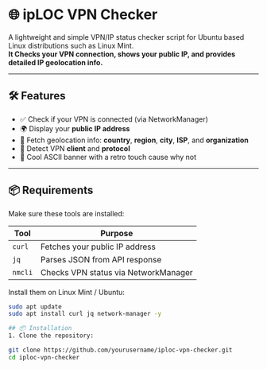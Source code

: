 # 🌐 ipLOC VPN Checker

A lightweight and simple VPN/IP status checker script for Ubuntu based Linux distributions such as Linux Mint.  
**It Checks your VPN connection, shows your public IP, and provides detailed IP geolocation info.**

---

## 🛠 Features

- ✅ Check if your VPN is connected (via NetworkManager)
- 🌍 Display your **public IP address**
- 🧭 Fetch geolocation info: **country**, **region**, **city**, **ISP**, and **organization**
- 🔐 Detect VPN **client** and **protocol**
- 🎨 Cool ASCII banner with a retro touch cause why not

---

## 📦 Requirements

Make sure these tools are installed:

| Tool       | Purpose                         |
|------------|----------------------------------|
| `curl`     | Fetches your public IP address  |
| `jq`       | Parses JSON from API response   |
| `nmcli`    | Checks VPN status via NetworkManager |

Install them on Linux Mint / Ubuntu:

```bash
sudo apt update
sudo apt install curl jq network-manager -y

## 📦 Installation
1. Clone the repository:

git clone https://github.com/yourusername/iploc-vpn-checker.git
cd iploc-vpn-checker








































































